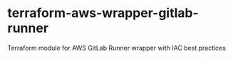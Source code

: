 # terraform-aws-wrapper-gitlab-runner
Terraform module for AWS GitLab Runner wrapper with IAC best practices
